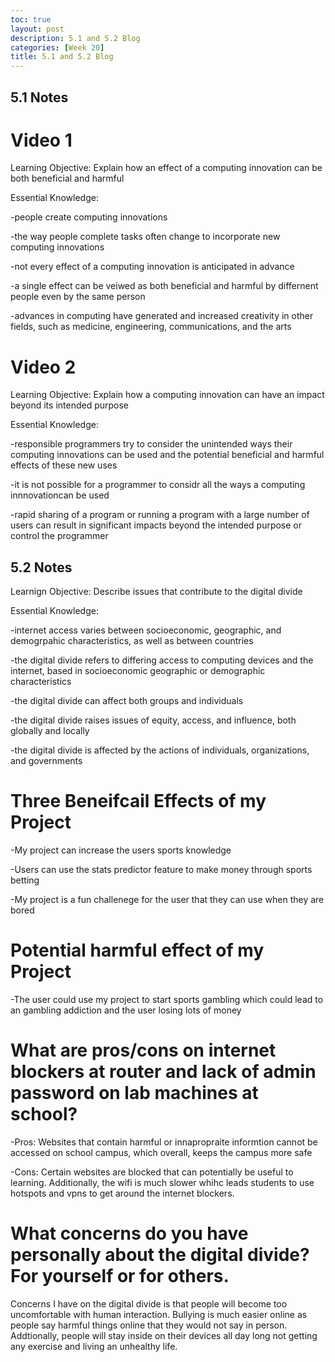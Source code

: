 ```yaml
---
toc: true
layout: post
description: 5.1 and 5.2 Blog
categories: [Week 20]
title: 5.1 and 5.2 Blog
---
```

## 5.1 Notes

# Video 1
Learning Objective: Explain how an effect of a computing innovation can be both beneficial and harmful

Essential Knowledge:

-people create computing innovations

-the way people complete tasks often change to incorporate new computing innovations

-not every effect of a computing innovation is anticipated in advance

-a single effect can be veiwed as both beneficial and harmful by differnent people even by the same person

-advances in computing have generated and increased creativity in other fields, such as medicine, engineering, communications, and the arts

# Video 2

Learning Objective: Explain how a computing innovation can have an impact beyond its intended purpose

Essential Knowledge:

-responsible programmers try to consider the unintended ways their computing innovations can be used and the potential beneficial and harmful effects of these new uses

-it is not possible for a programmer to considr all the ways a computing innnovationcan be used

-rapid sharing of a program or running a program with a large number of users can result in significant impacts beyond the intended purpose or control the programmer

## 5.2 Notes

Learnign Objective: Describe issues that contribute to the digital divide

Essential Knowledge:

-internet access varies between socioeconomic, geographic, and demogrpahic characteristics, as well as between countries

-the digital divide refers to differing access to computing devices and the internet, based in socioeconomic geographic or demographic characteristics

-the digital divide can affect both groups and individuals

-the digital divide raises issues of equity, access, and influence, both globally and locally

-the digital divide is affected by the actions of individuals, organizations, and governments

# Three Beneifcail Effects of my Project

-My project can increase the users sports knowledge

-Users can use the stats predictor feature to make money through sports betting

-My project is a fun challenege for the user that they can use when they are bored

# Potential harmful effect of my Project

-The user could use my project to start sports gambling which could lead to an gambling addiction and the user losing lots of money

# What are pros/cons on internet blockers at router and lack of admin password on lab machines at school?

-Pros: Websites that contain harmful or innapropraite informtion cannot be accessed on school campus, which overall, keeps the campus more safe

-Cons: Certain websites are blocked that can potentially be useful to learning. Additionally, the wifi is much slower whihc leads students to use hotspots and vpns to get around the internet blockers. 

# What concerns do you have personally about the digital divide?  For yourself or for others.

Concerns I have on the digital divide is that people will become too uncomfortable with human interaction. Bullying is much easier online as people say harmful things online that they would not say in person. Addtionally, people will stay inside on their devices all day long not getting any exercise and living an unhealthy life.